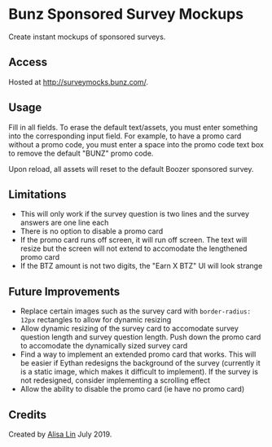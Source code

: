 # Bunz Sponsored Survey Mockups

Create instant mockups of sponsored surveys.

## Access
Hosted at http://surveymocks.bunz.com/.

## Usage
Fill in all fields. To erase the default text/assets, you must enter something into the corresponding input field. For example, to have a promo card without a promo code, you must enter a space into the promo code text box to remove the default "BUNZ" promo code.

Upon reload, all assets will reset to the default Boozer sponsored survey.

## Limitations
* This will only work if the survey question is two lines and the survey answers are one line each
* There is no option to disable a promo card
* If the promo card runs off screen, it will run off screen. The text will resize but the screen will not extend to accomodate the lengthened promo card
* If the BTZ amount is not two digits, the "Earn X BTZ" UI will look strange

## Future Improvements
* Replace certain images such as the survey card with `border-radius: 12px` rectangles to allow for dynamic resizing
* Allow dynamic resizing of the survey card to accomodate survey question length and survey question length. Push down the promo card to accomodate the dynamically sized survey card
* Find a way to implement an extended promo card that works. This will be easier if Eythan redesigns the background of the survey (currently it is a static image, which makes it difficult to implement). If the survey is not redesigned, consider implementing a scrolling effect
* Allow the ability to disable the promo card (ie have no promo card)

## Credits
Created by [Alisa Lin](https://github.com/alisa-lin) July 2019.
